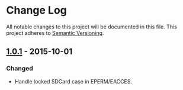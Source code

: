 # Change Log

All notable changes to this project will be documented in this file.
This project adheres to [Semantic Versioning](http://semver.org/).

## [1.0.1] - 2015-10-01

### Changed

- Handle locked SDCard case in EPERM/EACCES.

[1.0.1]: https://github.com/resin-io/resin-cli-errors/compare/v1.0.0...v1.0.1
